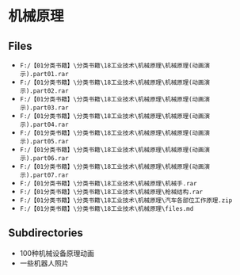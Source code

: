 # 机械原理

## Files

- `F:/【01分类书籍】\分类书籍\18工业技术\机械原理\机械原理(动画演示).part01.rar`
- `F:/【01分类书籍】\分类书籍\18工业技术\机械原理\机械原理(动画演示).part02.rar`
- `F:/【01分类书籍】\分类书籍\18工业技术\机械原理\机械原理(动画演示).part03.rar`
- `F:/【01分类书籍】\分类书籍\18工业技术\机械原理\机械原理(动画演示).part04.rar`
- `F:/【01分类书籍】\分类书籍\18工业技术\机械原理\机械原理(动画演示).part05.rar`
- `F:/【01分类书籍】\分类书籍\18工业技术\机械原理\机械原理(动画演示).part06.rar`
- `F:/【01分类书籍】\分类书籍\18工业技术\机械原理\机械原理(动画演示).part07.rar`
- `F:/【01分类书籍】\分类书籍\18工业技术\机械原理\机械手.rar`
- `F:/【01分类书籍】\分类书籍\18工业技术\机械原理\枪械结构.rar`
- `F:/【01分类书籍】\分类书籍\18工业技术\机械原理\汽车各部位工作原理.zip`
- `F:/【01分类书籍】\分类书籍\18工业技术\机械原理\files.md`

## Subdirectories

- 100种机械设备原理动画
- 一些机器人照片
